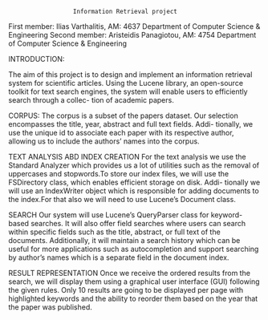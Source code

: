                       Information Retrieval project
First member: Ilias Varthalitis, AM: 4637 Department of Computer Science & Engineering
Second member: Aristeidis Panagiotou, AM: 4754 Department of Computer Science & Engineering

INTRODUCTION:

The aim of this project is to design and implement an information retrieval system for scientific articles. Using the Lucene
library, an open-source toolkit for text search engines, the system will enable users to efficiently search through a collec-
tion of academic papers.

CORPUS:
The corpus is a subset of the papers dataset. Our selection encompasses the title, year, abstract and full text fields. Addi-
tionally, we use the unique id to associate each paper with its respective author, allowing us to include the authors’ names
into the corpus.

TEXT ANALYSIS ABD INDEX CREATION
For the text analysis we use the Standard Analyzer which provides us a lot of utilities such as the removal of uppercases
and stopwords.To store our index files, we will use the FSDirectory class, which enables efficient storage on disk. Addi-
tionally we will use an IndexWriter object which is responsible for adding documents to the index.For that also we will
need to use Lucene’s Document class.

SEARCH
Our system will use Lucene’s QueryParser class for keyword-based searches. It will also offer field searches where users
can search within specific fields such as the title, abstract, or full text of the documents. Additionally, it will maintain a
search history which can be useful for more applications such as autocompletion and support searching by author’s names
which is a separate field in the document index.

RESULT REPRESENTATION
Once we receive the ordered results from the search, we will display them using a graphical user interface (GUI) following
the given rules. Only 10 results are going to be displayed per page with highlighted keywords and the ability to reorder
them based on the year that the paper was published.
